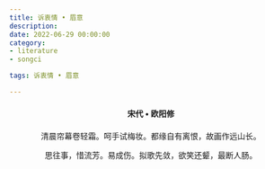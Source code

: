 ```yaml
---
title: 诉衷情 • 眉意
description:
date: 2022-06-29 00:00:00
category:
- literature
- songci

tags: 诉衷情 • 眉意

---
```


<div id="poem-author">
    宋代 • 欧阳修
</div>
<div id="poem-body">
<p class="poem-paragraph">清晨帘幕卷轻霜。呵手试梅妆。都缘自有离恨，故画作远山长。</p>
<p class="poem-paragraph">思往事，惜流芳。易成伤。拟歌先敛，欲笑还颦，最断人肠。</p>

</div>

<style>

#poem-author {
    width: 100%;
    text-align: center;
    margin: 20px 0;
    font-weight: bold;
}
#poem-body {
    width: 100%;
    text-align: center;
}
.poem-paragraph {
    font-family: "仿宋"
}

</style>